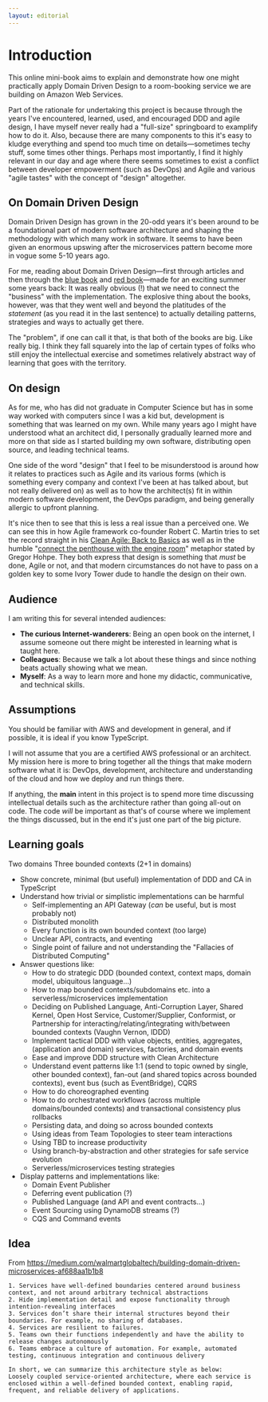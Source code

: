 ```yaml
---
layout: editorial
---
```


# Introduction

This online mini-book aims to explain and demonstrate how one might practically apply Domain Driven Design to a room-booking service we are building on Amazon Web Services.

Part of the rationale for undertaking this project is because through the years I've encountered, learned, used, and encouraged DDD and agile design, I have myself never really had a "full-size" springboard to examplify how to do it. Also, because there are many components to this it's easy to kludge everything and spend too much time on details—sometimes techy stuff, some times other things. Perhaps most importantly, I find it highly relevant in our day and age where there seems sometimes to exist a conflict between developer empowerment (such as DevOps) and Agile and various "agile tastes" with the concept of "design" altogether.

## On Domain Driven Design

Domain Driven Design has grown in the 20-odd years it's been around to be a foundational part of modern software architecture and shaping the methodology with which many work in software. It seems to have been given an enormous upswing after the microservices pattern become more in vogue some 5-10 years ago.

For me, reading about Domain Driven Design—first through articles and then through the [blue book](https://www.domainlanguage.com/ddd/blue-book/) and [red book](https://kalele.io/books/)—made for an exciting summer some years back: It was really obvious (!) that we need to connect the "business" with the implementation. The explosive thing about the books, however, was that they went well and beyond the platitudes of the _statement_ (as you read it in the last sentence) to actually detailing patterns, strategies and ways to actually get there.

The "problem", if one can call it that, is that both of the books are big. Like really big. I think they fall squarely into the lap of certain types of folks who still enjoy the intellectual exercise and sometimes relatively abstract way of learning that goes with the territory.

## On design

As for me, who has did not graduate in Computer Science but has in some way worked with computers since I was a kid but, development is something that was learned on my own. While many years ago I might have understood what an architect did, I personally gradually learned more and more on that side as I started building my own software, distributing open source, and leading technical teams.

One side of the word "design" that I feel to be misunderstood is around how it relates to practices such as Agile and its various forms (which is something every company and context I've been at has talked about, but not really delivered on) as well as to how the architect(s) fit in within modern software development, the DevOps paradigm, and being generally allergic to upfront planning.

It's nice then to see that this is less a real issue than a perceived one. We can see this in how Agile framework co-founder Robert C. Martin tries to set the record straight in his [Clean Agile: Back to Basics](https://www.oreilly.com/library/view/clean-agile-back/9780135782002/) as well as in the humble "[connect the penthouse with the engine room](https://architectelevator.com)" metaphor stated by Gregor Hohpe. They both express that design is something that _must_ be done, Agile or not, and that modern circumstances do not have to pass on a golden key to some Ivory Tower dude to handle the design on their own.

## Audience

I am writing this for several intended audiences:

* **The curious Internet-wanderers**: Being an open book on the internet, I assume someone out there might be interested in learning what is taught here.
* **Colleagues**: Because we talk a lot about these things and since nothing beats actually showing what we mean.
* **Myself**: As a way to learn more and hone my didactic, communicative, and technical skills.

## Assumptions

You should be familiar with AWS and development in general, and if possible, it is ideal if you know TypeScript.

I will not assume that you are a certified AWS professional or an architect. My mission here is more to bring together all the things that make modern software what it is: DevOps, development, architecture and understanding of the cloud and how we deploy and run things there.

If anything, the **main** intent in this project is to spend more time discussing intellectual details such as the architecture rather than going all-out on code. The code _will_ be important as that's of course where we implement the things discussed, but in the end it's just one part of the big picture.

## Learning goals

Two domains Three bounded contexts (2+1 in domains)

* Show concrete, minimal (but useful) implementation of DDD and CA in TypeScript
* Understand how trivial or simplistic implementations can be harmful
  * Self-implementing an API Gateway (_can_ be useful, but is most probably not)
  * Distributed monolith
  * Every function is its own bounded context (too large)
  * Unclear API, contracts, and eventing
  * Single point of failure and not understanding the "Fallacies of Distributed Computing"
* Answer questions like:
  * How to do strategic DDD (bounded context, context maps, domain model, ubiquitous language...)
  * How to map bounded contexts/subdomains etc. into a serverless/microservices implementation
  * Deciding on Published Language, Anti-Corruption Layer, Shared Kernel, Open Host Service, Customer/Supplier, Conformist, or Partnership for interacting/relating/integrating with/between bounded contexts (Vaughn Vernon, IDDD)
  * Implement tactical DDD with value objects, entities, aggregates, (application and domain) services, factories, and domain events
  * Ease and improve DDD structure with Clean Architecture
  * Understand event patterns like 1:1 (send to topic owned by single, other bounded context), fan-out (and shared topics across bounded contexts), event bus (such as EventBridge), CQRS
  * How to do choreographed eventing
  * How to do orchestrated workflows (across multiple domains/bounded contexts) and transactional consistency plus rollbacks
  * Persisting data, and doing so across bounded contexts
  * Using ideas from Team Topologies to steer team interactions
  * Using TBD to increase productivity
  * Using branch-by-abstraction and other strategies for safe service evolution
  * Serverless/microservices testing strategies
* Display patterns and implementations like:
  * Domain Event Publisher
  * Deferring event publication (?)
  * Published Language (and API and event contracts...)
  * Event Sourcing using DynamoDB streams (?)
  * CQS and Command events

## Idea

From https://medium.com/walmartglobaltech/building-domain-driven-microservices-af688aa1b1b8

```
1. Services have well-defined boundaries centered around business context, and not around arbitrary technical abstractions
2. Hide implementation detail and expose functionality through intention-revealing interfaces
3. Services don’t share their internal structures beyond their boundaries. For example, no sharing of databases.
4. Services are resilient to failures.
5. Teams own their functions independently and have the ability to release changes autonomously
6. Teams embrace a culture of automation. For example, automated testing, continuous integration and continuous delivery

In short, we can summarize this architecture style as below:
Loosely coupled service-oriented architecture, where each service is enclosed within a well-defined bounded context, enabling rapid, frequent, and reliable delivery of applications.
```
